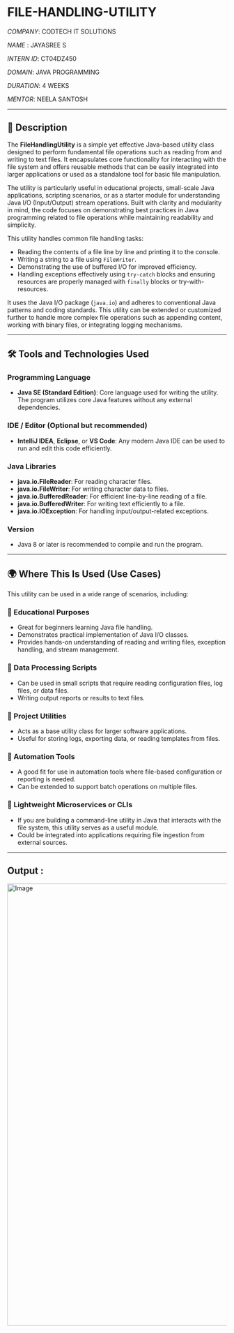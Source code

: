 # FILE-HANDLING-UTILITY

*COMPANY*: CODTECH IT SOLUTIONS

*NAME* : JAYASREE S

*INTERN ID*: CT04DZ450

*DOMAIN*: JAVA PROGRAMMING

*DURATION*: 4 WEEKS

*MENTOR*: NEELA SANTOSH

---

## 📄 Description

The **FileHandlingUtility** is a simple yet effective Java-based utility class designed to perform fundamental file operations such as reading from and writing to text files. It encapsulates core functionality for interacting with the file system and offers reusable methods that can be easily integrated into larger applications or used as a standalone tool for basic file manipulation.

The utility is particularly useful in educational projects, small-scale Java applications, scripting scenarios, or as a starter module for understanding Java I/O (Input/Output) stream operations. Built with clarity and modularity in mind, the code focuses on demonstrating best practices in Java programming related to file operations while maintaining readability and simplicity.

This utility handles common file handling tasks:
- Reading the contents of a file line by line and printing it to the console.
- Writing a string to a file using `FileWriter`.
- Demonstrating the use of buffered I/O for improved efficiency.
- Handling exceptions effectively using `try-catch` blocks and ensuring resources are properly managed with `finally` blocks or try-with-resources.

It uses the Java I/O package (`java.io`) and adheres to conventional Java patterns and coding standards. This utility can be extended or customized further to handle more complex file operations such as appending content, working with binary files, or integrating logging mechanisms.

---

## 🛠️ Tools and Technologies Used

### Programming Language
- **Java SE (Standard Edition)**: Core language used for writing the utility. The program utilizes core Java features without any external dependencies.

### IDE / Editor (Optional but recommended)
- **IntelliJ IDEA**, **Eclipse**, or **VS Code**: Any modern Java IDE can be used to run and edit this code efficiently.

### Java Libraries
- **java.io.FileReader**: For reading character files.
- **java.io.FileWriter**: For writing character data to files.
- **java.io.BufferedReader**: For efficient line-by-line reading of a file.
- **java.io.BufferedWriter**: For writing text efficiently to a file.
- **java.io.IOException**: For handling input/output-related exceptions.

### Version
- Java 8 or later is recommended to compile and run the program.

---

## 🌍 Where This Is Used (Use Cases)

This utility can be used in a wide range of scenarios, including:

### 🔹 Educational Purposes
- Great for beginners learning Java file handling.
- Demonstrates practical implementation of Java I/O classes.
- Provides hands-on understanding of reading and writing files, exception handling, and stream management.

### 🔹 Data Processing Scripts
- Can be used in small scripts that require reading configuration files, log files, or data files.
- Writing output reports or results to text files.

### 🔹 Project Utilities
- Acts as a base utility class for larger software applications.
- Useful for storing logs, exporting data, or reading templates from files.

### 🔹 Automation Tools
- A good fit for use in automation tools where file-based configuration or reporting is needed.
- Can be extended to support batch operations on multiple files.

### 🔹 Lightweight Microservices or CLIs
- If you are building a command-line utility in Java that interacts with the file system, this utility serves as a useful module.
- Could be integrated into applications requiring file ingestion from external sources.

---

## Output :

<img width="1908" height="1013" alt="Image" src="https://github.com/user-attachments/assets/4d5aa4ce-855d-4a82-aa94-3a48e5aa9adc" />

